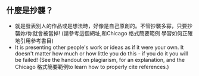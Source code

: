 ## 什麼是抄襲？
* 就是發表別人的作品或是想法時，好像是自己原創的。不管抄襲多寡，只要抄襲妳/你就會被當掉! (請參考這個網址,和Chicago 格式簡要範例 學習如何正確地引用參考書目)
* It is presenting other people's work or ideas as if it were your own. It doesn't matter how much or how little you do this - if you do it you will be failed! (See the handout on plagiarism, for an explanation, and the Chicago 格式簡要範例to learn how to properly cite references.)
